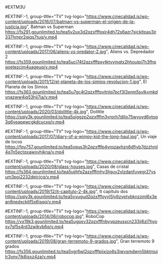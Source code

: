 #EXTM3U



#EXTINF:-1, group-tltle="TV" tvg-logo="https://www.cinecalidad.is/wp-content/uploads/2016/07/batman-vs-superman-el-origen-de-la-justicia.jpg", Batman vs Superman
https://fs291.gounlimited.to/tea5v2ux3d2qzxfffpxir4dh72s6azr7sjckltpax3jr337hmpr2qiqs7tuq/v.mp4

#EXTINF:-1, group-tltle="TV" tvg-logo="https://www.cinecalidad.is/wp-content/uploads/2017/06/aliens-vs-predator-2.jpg", Aliens vs. Depredador 2
https://fs359.gounlimited.to/tea5ucj74t2qzxfffpxytktvvjnqtx2hhoujpi7h3fhpgoetezcim4uageuq/v.mp4

#EXTINF:-1, group-tltle="TV" tvg-logo="https://www.cinecalidad.is/wp-content/uploads/2011/12/el-planeta-de-los-simios-revolucion-1.jpg", El Planeta de los Simios
https://fs363.gounlimited.to/tea5u7gc4t2qzxfffpvitnlq7pcf3l3xnm5svlkvmkdvnazww4jq53hjj7ia/v.mp4

#EXTINF:-1, group-tltle="TV" tvg-logo="https://www.cinecalidad.is/wp-content/uploads/2020/03/dolittle-4k.jpg", Dolittle
https://sqiy3k.gounlimited.to/tea5uiggzp2qzxfffm3yrprh7dilix75wyuyd6vtoq3q6yeapewcgkdcucxq/v.mp4

#EXTINF:-1, group-tltle="TV" tvg-logo="https://www.cinecalidad.is/wp-content/uploads/2017/07/diary-of-a-wimpy-kid-the-long-haul.jpg", Un viaje de locos
https://fpy757.gounlimited.to/tea5vqus3h2qzxfffp4yrpzavhzn6dfiyb7dzzhml4q7n5ectqxawovhjkna/v.mp4

#EXTINF:-1, group-tltle="TV" tvg-logo="https://www.cinecalidad.is/wp-content/uploads/2020/08/glass-houses.jpg", Casas de cristal
https://fs364.gounlimited.to/tea5ujjhfp2azxfffmhy3ljguv2vlzdanfuyegr27ysum3poi2232dejcjcq/v.mp4

#EXTINF:-1, group-tltle="TV" tvg-logo="https://www.cinecalidad.is/wp-content/uploads/2019/12/it-capitulo-2-4k.jpg", It capítulo dos
https://sqiy3k.gounlimited.to/tea5vvugud2qzxfffoyyl5ly6zyptybknzzml6x3ean6nedxckjtf5x6jsqq/v.mp4

#EXTINF:-1, group-tltle="TV" tvg-logo="https://www.cinecalidad.is/wp-content/uploads/2014/06/robocop.jpg", RoboCop
https://vx19k3.gounlimited.to/tea5ugoxv32qzxfffnbyvpzeusxcn233ji6zl7hyoxv7sf5s4rd3zwikvb6q/v.mp4

#EXTINF:-1, group-tltle="TV" tvg-logo="https://www.cinecalidad.is/wp-content/uploads/2019/08/gran-terremoto-9-grados.jpg", Gran terremoto 9 grados
https://fs356.gounlimited.to/tea5vgr6wl2qzxfffpiixizo6s3iwvsmdwm5bktniujtr3vnv7ik6isxz4za/v.mp4
